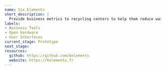 ```yaml
---
name: Six Elements
short_description: |
  Provide business metrics to recycling centers to help them reduce waste in their local area.
labels:
- Business Tools
- Open Hardware
- User Interfaces
current_stage: Prototype
next_stage:
resources:
  github: https://github.com/6elements
  website: https://6elements.fr
---
```

